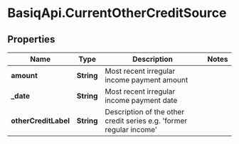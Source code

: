 # BasiqApi.CurrentOtherCreditSource

## Properties
Name | Type | Description | Notes
------------ | ------------- | ------------- | -------------
**amount** | **String** | Most recent irregular income payment amount | 
**_date** | **String** | Most recent irregular income payment date | 
**otherCreditLabel** | **String** | Description of the other credit series e.g. 'former regular income' | 


